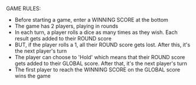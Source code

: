 GAME RULES: 
- Before starting a game, enter a WINNING SCORE at the bottom
- The game has 2 players, playing in rounds
- In each turn, a player rolls a dice as many times as they wish. Each result gets added to their ROUND score
- BUT, if the player rolls a 1, all their ROUND score gets lost. After this, it's the next player's turn
- The player can choose to 'Hold' which means that their ROUND score gets added to their GLOBAL score. After that, 
it's the next player's turn
- The first player to reach the WINNING SCORE on the GLOBAL score wins the game 

